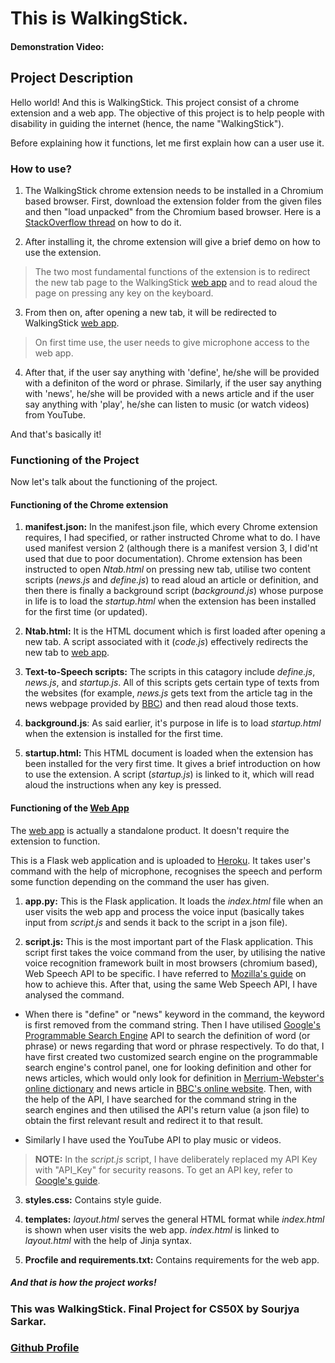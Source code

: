 # This is WalkingStick.

#### Demonstration Video: 

## Project Description

Hello world! And this is WalkingStick. This project consist of a chrome extension and a web app. The objective of this project is to help people with disability in guiding the internet (hence, the name "WalkingStick").

Before explaining how it functions, let me first explain how can a user use it.

### How to use?

1. The WalkingStick chrome extension needs to be installed in a Chromium based browser. First, download the extension folder from the given files and then "load unpacked" from the Chromium based browser. Here is a [StackOverflow thread](https://stackoverflow.com/questions/24577024/install-chrome-extension-form-outside-the-chrome-web-store) on how to do it. 

2. After installing it, the chrome extension will give a brief demo on how to use the extension.

>The two most fundamental functions of the extension is to redirect the new tab page to the WalkingStick [web app](https://walkingstickfp50.herokuapp.com/) and to read aloud the page on pressing any key on the keyboard.

3. From then on, after opening a new tab, it will be redirected to WalkingStick [web app](https://walkingstickfp50.herokuapp.com/).

>On first time use, the user needs to give microphone access to the web app. 

4. After that, if the user say anything with 'define', he/she will be provided with a definiton of the word or phrase. Similarly, if the user say anything with 'news', he/she will be provided with a news article and if the user say anything with 'play', he/she can listen to music (or watch videos) from YouTube.

And that's basically it!

### Functioning of the Project

Now let's talk about the functioning of the project. 

#### Functioning of the Chrome extension

1. **manifest.json:** In the manifest.json file, which every Chrome extension requires, I had specified, or rather instructed Chrome what to do. I have used manifest version 2 (although there is a manifest version 3, I did'nt used that due to poor documentation). Chrome extension has been instructed to open *Ntab.html* on pressing new tab, utilise two content scripts (*news.js* and *define.js*) to read aloud an article or definition, and then there is finally a background script (*background.js*) whose purpose in life is to load the *startup.html* when the extension has been installed for the first time (or updated).

2. **Ntab.html:** It is the HTML document which is first loaded after opening a new tab. A script associated with it (*code.js*) effectively redirects the new tab to [web app](https://walkingstickfp50.herokuapp.com/).

3. **Text-to-Speech scripts:** The scripts in this catagory include *define.js*, *news.js*, and *startup.js*. All of this scripts gets certain type of texts from the websites (for example, *news.js* gets text from the article tag in the news webpage provided by [BBC](www.bbc.com)) and then read aloud those texts.

4. **background.js**: As said earlier, it's purpose in life is to load *startup.html* when the extension is installed for the first time.

5. **startup.html:** This HTML document is loaded when the extension has been installed for the very first time. It gives a brief introduction on how to use the extension. A script (*startup.js*) is linked to it, which will read aloud the instructions when any key is pressed.

#### Functioning of the [Web App](https://walkingstickfp50.herokuapp.com/)

The [web app](https://walkingstickfp50.herokuapp.com/) is actually a standalone product. It doesn't require the extension to function. 

This is a Flask web application and is uploaded to [Heroku](www.heroku.com). It takes user's command with the help of microphone, recognises the speech and perform some function depending on the command the user has given.

1. **app.py:** This is the Flask application. It loads the *index.html* file when an user visits the web app and process the voice input (basically takes input from *script.js* and sends it back to the script in a json file).

2. **script.js:** This is the most important part of the Flask application. This script first takes the voice command from the user, by utilising the native voice recognition framework built in most browsers (chromium based), Web Speech API to be specific. I have referred to [Mozilla's guide](https://developer.mozilla.org/en-US/docs/Web/API/Web_Speech_API) on how to achieve this. After that, using the same Web Speech API, I have analysed the command.

- When there is "define" or "news" keyword in the command, the keyword is first removed from the command string. Then I have utilised [Google's Programmable Search Engine](https://programmablesearchengine.google.com/about/) API to search the definition of word (or phrase) or news regarding that word or phrase respectively. To do that, I have first created two customized search engine on the programmable search engine's control panel, one for looking definition and other for news articles, which would only look for definition in [Merrium-Webster's online dictionary](https://www.merriam-webster.com/) and news article in [BBC's online website](www.bbc.com). Then, with the help of the API, I have searched for the command string in the search engines and then utilised the API's return value (a json file) to obtain the first relevant result and redirect it to that result.

- Similarly I have used the YouTube API to play music or videos.

>**NOTE:** In the *script.js* script, I have deliberately replaced my API Key with "API_Key" for security reasons. To get an API key, refer to [Google's guide](https://support.google.com/googleapi/answer/6158862?hl=en).

3. **styles.css:** Contains style guide.

4. **templates:** *layout.html* serves the general HTML format while *index.html* is shown when user visits the web app. *index.html* is linked to *layout.html* with the help of Jinja syntax.

5. **Procfile and requirements.txt:** Contains requirements for the web app. 

##### And that is how the project works!

### This was WalkingStick. Final Project for CS50X by Sourjya Sarkar.
### [Github Profile](https://github.com/SourjyaSarkar2005/)
